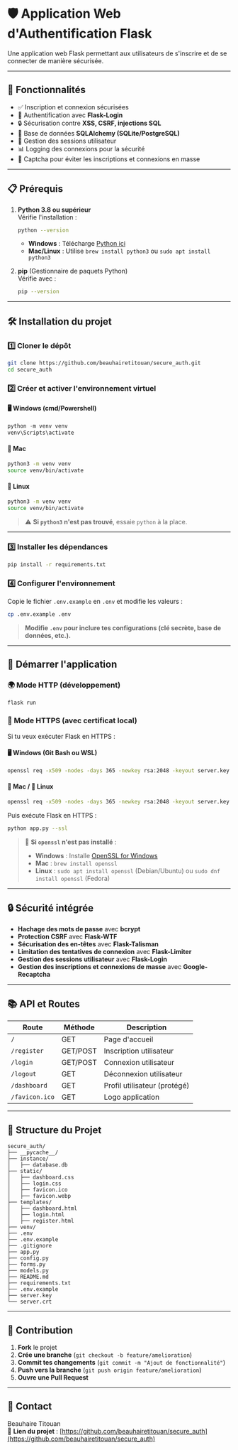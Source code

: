 # 🛡️ Application Web d'Authentification Flask

Une application web Flask permettant aux utilisateurs de s'inscrire et de se connecter de manière sécurisée.

---

## 🚀 Fonctionnalités

- ✅ Inscription et connexion sécurisées
- 🔑 Authentification avec **Flask-Login**
- 🔒 Sécurisation contre **XSS, CSRF, injections SQL**
- 📂 Base de données **SQLAlchemy (SQLite/PostgreSQL)**
- 🔄 Gestion des sessions utilisateur
- 📊 Logging des connexions pour la sécurité
- 🤖 Captcha pour éviter les inscriptions et connexions en masse

---

## 📋 Prérequis

1. **Python 3.8 ou supérieur**  
   Vérifie l'installation :
   ```bash
   python --version
   ```
   - **Windows** : Télécharge [Python ici](https://www.python.org/downloads/)
   - **Mac/Linux** : Utilise `brew install python3` ou `sudo apt install python3`

2. **pip** (Gestionnaire de paquets Python)  
   Vérifie avec :
   ```bash
   pip --version
   ```

---

## 🛠 Installation du projet

### 1️⃣ Cloner le dépôt
```bash
git clone https://github.com/beauhairetitouan/secure_auth.git
cd secure_auth
```

### 2️⃣ Créer et activer l'environnement virtuel

#### 🖥 **Windows (cmd/Powershell)**
```powershell
python -m venv venv
venv\Scripts\activate
```

#### 🍏 **Mac**
```bash
python3 -m venv venv
source venv/bin/activate
```

#### 🐧 **Linux**
```bash
python3 -m venv venv
source venv/bin/activate
```

> ⚠️ **Si `python3` n'est pas trouvé**, essaie `python` à la place.

---

### 3️⃣ Installer les dépendances
```bash
pip install -r requirements.txt
```

### 4️⃣ Configurer l'environnement
Copie le fichier `.env.example` en `.env` et modifie les valeurs :
```bash
cp .env.example .env
```
> **Modifie `.env` pour inclure tes configurations (clé secrète, base de données, etc.).**

---


## 🚦 Démarrer l'application

### 🌍 Mode HTTP (développement)
```bash
flask run
```

### 🔐 Mode HTTPS (avec certificat local)
Si tu veux exécuter Flask en HTTPS :

#### 🖥 Windows (Git Bash ou WSL)
```bash
openssl req -x509 -nodes -days 365 -newkey rsa:2048 -keyout server.key -out server.crt
```

#### 🍏 Mac / 🐧 Linux
```bash
openssl req -x509 -nodes -days 365 -newkey rsa:2048 -keyout server.key -out server.crt
```

Puis exécute Flask en HTTPS :
```bash
python app.py --ssl
```

> 📌 **Si `openssl` n'est pas installé** :
> - **Windows** : Installe [OpenSSL for Windows](https://slproweb.com/products/Win32OpenSSL.html)
> - **Mac** : `brew install openssl`
> - **Linux** : `sudo apt install openssl` (Debian/Ubuntu) ou `sudo dnf install openssl` (Fedora)

---

## 🔒 Sécurité intégrée

- **Hachage des mots de passe** avec **bcrypt**
- **Protection CSRF** avec **Flask-WTF**
- **Sécurisation des en-têtes** avec **Flask-Talisman**
- **Limitation des tentatives de connexion** avec **Flask-Limiter**
- **Gestion des sessions utilisateur** avec **Flask-Login**
- **Gestion des inscriptions et connexions de masse** avec **Google-Recaptcha** 

---

## 📚 API et Routes

| Route | Méthode | Description |
|----------|---------|-------------|
| `/` | GET | Page d'accueil |
| `/register` | GET/POST | Inscription utilisateur |
| `/login` | GET/POST | Connexion utilisateur |
| `/logout` | GET | Déconnexion utilisateur |
| `/dashboard` | GET | Profil utilisateur (protégé) |
| `/favicon.ico` | GET | Logo application |

---

## 📂 Structure du Projet

```
secure_auth/
├── __pycache__/
├── instance/
│   ├── database.db
├── static/
│   ├── dashboard.css
│   ├── login.css
│   ├── favicon.ico
│   ├── favicon.webp
├── templates/
│   ├── dashboard.html
│   ├── login.html
│   ├── register.html
├── venv/
├── .env
├── .env.example
├── .gitignore
├── app.py
├── config.py
├── forms.py
├── models.py
├── README.md
├── requirements.txt
├── .env.example
├── server.key
└── server.crt
```

---

## 🤝 Contribution

1. **Fork** le projet
2. **Crée une branche** (`git checkout -b feature/amelioration`)
3. **Commit tes changements** (`git commit -m "Ajout de fonctionnalité"`)
4. **Push vers la branche** (`git push origin feature/amelioration`)
5. **Ouvre une Pull Request**

---

## 👤 Contact

Beauhaire Titouan  
📌 **Lien du projet** : [https://github.com/beauhairetitouan/secure_auth](https://github.com/beauhairetitouan/secure_auth)
